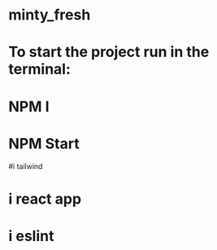 # minty_fresh

# To start the project run in the terminal:
# NPM I 
# NPM Start 


#i tailwind 
# i react app
 # i eslint
 